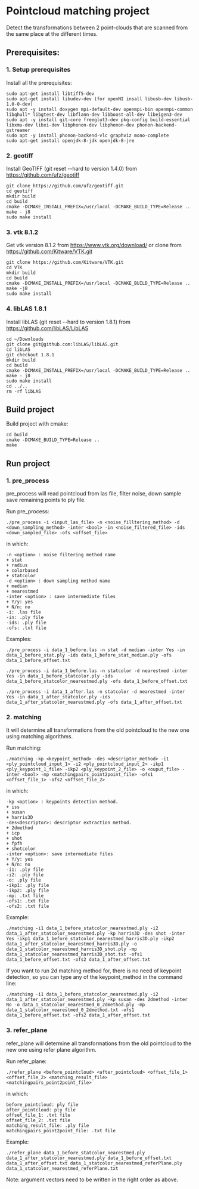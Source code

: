 # Pointcloud matching project
Detect the transformations between 2 point-clouds that are scanned from the same place at the different times.

## Prerequisites:

### 1. Setup prerequisites
Install all the prerequisites:
```
sudo apt-get install libtiff5-dev
sudo apt-get install libudev-dev (for openNI insall libusb-dev libusb-1.0-0-dev)
sudo apt -y install doxygen mpi-default-dev openmpi-bin openmpi-common libqhull* libgtest-dev libflann-dev libboost-all-dev libeigen3-dev
sudo apt -y install git-core freeglut3-dev pkg-config build-essential libxmu-dev libxi-dev libphonon-dev libphonon-dev phonon-backend-gstreamer
sudo apt -y install phonon-backend-vlc graphviz mono-complete
sudo apt-get install openjdk-8-jdk openjdk-8-jre
```

### 2. geotiff
Install GeoTIFF (git reset --hard to version 1.4.0) from https://github.com/ufz/geotiff
```
git clone https://github.com/ufz/geotiff.git
cd geotiff
mkdir build
cd build
cmake -DCMAKE_INSTALL_PREFIX=/usr/local -DCMAKE_BUILD_TYPE=Release ..
make - j8
sudo make install
```

### 3. vtk 8.1.2
Get vtk version 8.1.2 from https://www.vtk.org/download/ or clone from https://github.com/Kitware/VTK.git
```
git clone https://github.com/Kitware/VTK.git
cd VTK
mkdir build
cd build
cmake -DCMAKE_INSTALL_PREFIX=/usr/local -DCMAKE_BUILD_TYPE=Release ..
make -j8
sudo make install
```

### 4. libLAS 1.8.1
Install libLAS (git reset --hard to version 1.8.1) from https://github.com/libLAS/LibLAS
```
cd ~/Downloads
git clone git@github.com:libLAS/libLAS.git
cd libLAS
git checkout 1.8.1
mkdir build
cd build
cmake -DCMAKE_INSTALL_PREFIX=/usr/local -DCMAKE_BUILD_TYPE=Release ..
make - j8
sudo make install
cd ../..
rm -rf libLAS
```

## Build project
Build project with cmake:
```
cd build
cmake -DCMAKE_BUILD_TYPE=Release ..
make
```

## Run project

### 1. pre_process
pre_process will read pointcloud from las file, filter noise, down sample save remaining points to ply file.

Run pre_process:
```
./pre_process -i <input_las_file> -n <noise_filltering_method> -d <down_sampling_method> -inter <bool> -in <noise_filtered_file> -ids <down_sampled_file> -ofs <offset_file>
```

in which:
```
-n <option> : noise filtering method name
+ stat
+ radius
+ colorbased
+ statcolor
-d <option> : down sampling method name
+ median
+ nearestmed
-inter <option> : save intermediate files
+ Y/y: yes
+ N/n: no
-i: .las file
-in: .ply file
-ids: .ply file
-ofs: .txt file
```

Examples:
```
./pre_process -i data_1_before.las -n stat -d median -inter Yes -in data_1_before_stat.ply -ids data_1_before_stat_median.ply -ofs data_1_before_offset.txt
```

```
./pre_process -i data_1_before.las -n statcolor -d nearestmed -inter Yes -in data_1_before_statcolor.ply -ids data_1_before_statcolor_nearestmed.ply -ofs data_1_before_offset.txt
```

```
./pre_process -i data_1_after.las -n statcolor -d nearestmed -inter Yes -in data_1_after_statcolor.ply -ids data_1_after_statcolor_nearestmed.ply -ofs data_1_after_offset.txt
```

### 2. matching
It will determine all transformations from the old pointcloud to the new one using matching algorithms.

Run matching:
```
./matching -kp <keypoint_method> -des <descriptor_method> -i1 <ply_pointcloud_input_1> -i2 <ply_pointcloud_input_2> -ikp1 <ply_keypoint_1_file> -ikp2 <ply_keypoint_2_file> -o <ouput_file> -inter <bool> -mp <matchingpairs_point2point_file> -ofs1 <offset_file_1> -ofs2 <offset_file_2>
```

in which:
```
-kp <option> : keypoints detection method.
+ iss
+ susan
+ harris3D
-des<descriptor>: descriptor extraction method.
+ 2dmethod
+ icp
+ shot
+ fpfh
+ shotcolor
-inter <option>: save intermediate files
+ Y/y: yes
+ N/n: no
-i1: .ply file
-i2: .ply file
-o: .ply file
-ikp1: .ply file
-ikp2: .ply file
-mp: .txt file
-ofs1: .txt file
-ofs2: .txt file
```

Example:
```
./matching -i1 data_1_before_statcolor_nearestmed.ply -i2 data_1_after_statcolor_nearestmed.ply -kp harris3D -des shot -inter Yes -ikp1 data_1_before_statcolor_nearestmed_harris3D.ply -ikp2 data_1_after_statcolor_nearestmed_harris3D.ply -o data_1_statcolor_nearestmed_harris3D_shot.ply -mp data_1_statcolor_nearestmed_harris3D_shot.txt -ofs1 data_1_before_offset.txt -ofs2 data_1_after_offset.txt
```

If you want to run 2d matching method for, there is no need of keypoint detection, so you can type any of the keypoint_method in the command line:
```
./matching -i1 data_1_before_statcolor_nearestmed.ply -i2 data_1_after_statcolor_nearestmed.ply -kp susan -des 2dmethod -inter No -o data_1_statcolor_nearestmed_0_2dmethod.ply -mp data_1_statcolor_nearestmed_0_2dmethod.txt -ofs1 data_1_before_offset.txt -ofs2 data_1_after_offset.txt
```

### 3. refer_plane
refer_plane will determine all transformations from the old pointcloud to the new one using refer plane algorithm.

Run refer_plane:
```
./refer_plane <before_pointcloud> <after_pointcloud> <offset_file_1> <offset_file_2> <matching_result_file> <matchingpairs_point2point_file>
```

in which:
```
before_pointcloud: ply file
after_pointcloud: ply file
offset_file_1: .txt file
offset_file_2: .txt file
matching_result_file: .ply file
matchingpairs_point2point_file: .txt file
```

Example:
```
./refer_plane data_1_before_statcolor_nearestmed.ply data_1_after_statcolor_nearestmed.ply data_1_before_offset.txt data_1_after_offset.txt data_1_statcolor_nearestmed_referPlane.ply data_1_statcolor_nearestmed_referPlane.txt
```

Note: argument vectors need to be written in the right order as above.
